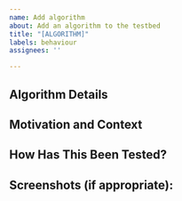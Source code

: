 ```yaml
---
name: Add algorithm
about: Add an algorithm to the testbed
title: "[ALGORITHM]"
labels: behaviour
assignees: ''

---
```


## Algorithm Details
<!--- Describe your algorithm in detail -->

## Motivation and Context
<!--- Why should this algorithm be included in the main testbed? -->
<!--- How does it work, when is it used etc. -->

## How Has This Been Tested?
<!--- Please describe in detail how you tested your changes. -->
<!--- Include details of your testing environment, and the tests you ran to -->
<!--- see how your change affects other areas of the code, etc. -->

## Screenshots (if appropriate):
